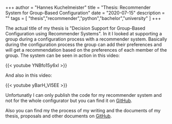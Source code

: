+++
author = "Hannes Kuchelmeister"
title = "Thesis: Recommender System for Group-Based Configuration"
date = "2020-07-15"
description = ""
tags = [
    "thesis","recommender","python","bachelor","university"
]
+++

The actual title of my thesis is "Decision Support for Group-Based Configuration using Recommender Systems". In it I looked at supporting a group during a configuration process with a recommender system. Basically during the configuration process the group can add their preferences and will get a recommendation based on the preferences of each member of the group.
The system can be seen in action in this video:

{{< youtube YNBfo15y6xI >}}

And also in this video:

{{< youtube yBarH_VI5EE >}}

Unfortunatly I can only publish the code for my recommender system and not for the whole configurator but you can find it on [GitHub](https://github.com/13hannes11/bachelor_thesis_m.recommend).

Also you can find my the process of my writing and the documents of my thesis, proposals and other documents on [GitHub](https://github.com/13hannes11/bachelor_thesis).
